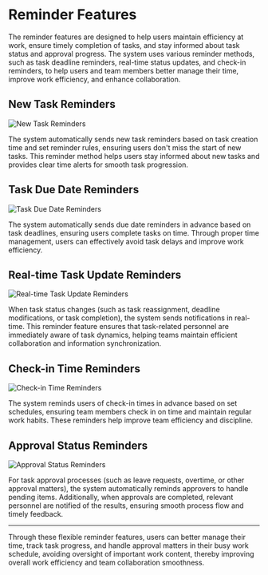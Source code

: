 # Reminder Features

The reminder features are designed to help users maintain efficiency at work, ensure timely completion of tasks, and stay informed about task status and approval progress. The system uses various reminder methods, such as task deadline reminders, real-time status updates, and check-in reminders, to help users and team members better manage their time, improve work efficiency, and enhance collaboration.

## New Task Reminders
![New Task Reminders](/images/remind_1.png)

The system automatically sends new task reminders based on task creation time and set reminder rules, ensuring users don't miss the start of new tasks. This reminder method helps users stay informed about new tasks and provides clear time alerts for smooth task progression.

## Task Due Date Reminders
![Task Due Date Reminders](/images/remind_2.png)

The system automatically sends due date reminders in advance based on task deadlines, ensuring users complete tasks on time. Through proper time management, users can effectively avoid task delays and improve work efficiency.

## Real-time Task Update Reminders
![Real-time Task Update Reminders](/images/remind_3.png)

When task status changes (such as task reassignment, deadline modifications, or task completion), the system sends notifications in real-time. This reminder feature ensures that task-related personnel are immediately aware of task dynamics, helping teams maintain efficient collaboration and information synchronization.

## Check-in Time Reminders
![Check-in Time Reminders](/images/remind_4.png)

The system reminds users of check-in times in advance based on set schedules, ensuring team members check in on time and maintain regular work habits. These reminders help improve team efficiency and discipline.

## Approval Status Reminders
![Approval Status Reminders](/images/remind_5.png)

For task approval processes (such as leave requests, overtime, or other approval matters), the system automatically reminds approvers to handle pending items. Additionally, when approvals are completed, relevant personnel are notified of the results, ensuring smooth process flow and timely feedback.

---

Through these flexible reminder features, users can better manage their time, track task progress, and handle approval matters in their busy work schedule, avoiding oversight of important work content, thereby improving overall work efficiency and team collaboration smoothness.